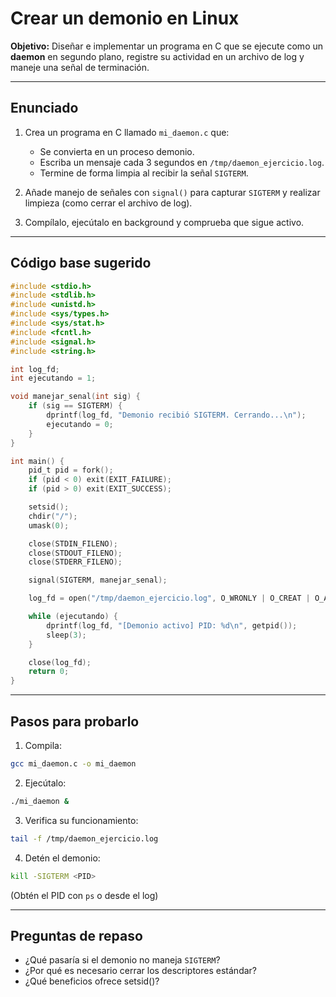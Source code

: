 # Crear un demonio en Linux

**Objetivo:** Diseñar e implementar un programa en C que se ejecute como un **daemon** en segundo plano, registre su actividad en un archivo de log y maneje una señal de terminación.

---

## Enunciado

1. Crea un programa en C llamado `mi_daemon.c` que:
   - Se convierta en un proceso demonio.
   - Escriba un mensaje cada 3 segundos en `/tmp/daemon_ejercicio.log`.
   - Termine de forma limpia al recibir la señal `SIGTERM`.

2. Añade manejo de señales con `signal()` para capturar `SIGTERM` y realizar limpieza (como cerrar el archivo de log).

3. Compílalo, ejecútalo en background y comprueba que sigue activo.

---

## Código base sugerido
```c
#include <stdio.h>
#include <stdlib.h>
#include <unistd.h>
#include <sys/types.h>
#include <sys/stat.h>
#include <fcntl.h>
#include <signal.h>
#include <string.h>

int log_fd;
int ejecutando = 1;

void manejar_senal(int sig) {
    if (sig == SIGTERM) {
        dprintf(log_fd, "Demonio recibió SIGTERM. Cerrando...\n");
        ejecutando = 0;
    }
}

int main() {
    pid_t pid = fork();
    if (pid < 0) exit(EXIT_FAILURE);
    if (pid > 0) exit(EXIT_SUCCESS);

    setsid();
    chdir("/");
    umask(0);

    close(STDIN_FILENO);
    close(STDOUT_FILENO);
    close(STDERR_FILENO);

    signal(SIGTERM, manejar_senal);

    log_fd = open("/tmp/daemon_ejercicio.log", O_WRONLY | O_CREAT | O_APPEND, 0644);

    while (ejecutando) {
        dprintf(log_fd, "[Demonio activo] PID: %d\n", getpid());
        sleep(3);
    }

    close(log_fd);
    return 0;
}
```

---

## Pasos para probarlo
1. Compila:
```bash
gcc mi_daemon.c -o mi_daemon
```

2. Ejecútalo:
```bash
./mi_daemon &
```

3. Verifica su funcionamiento:
```bash
tail -f /tmp/daemon_ejercicio.log
```

4. Detén el demonio:
```bash
kill -SIGTERM <PID>
```
(Obtén el PID con `ps` o desde el log)

---

## Preguntas de repaso
- ¿Qué pasaría si el demonio no maneja `SIGTERM`?
- ¿Por qué es necesario cerrar los descriptores estándar?
- ¿Qué beneficios ofrece setsid()?



